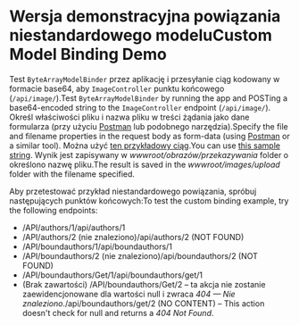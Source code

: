 # <a name="custom-model-binding-demo"></a><span data-ttu-id="4591c-101">Wersja demonstracyjna powiązania niestandardowego modelu</span><span class="sxs-lookup"><span data-stu-id="4591c-101">Custom Model Binding Demo</span></span>

<span data-ttu-id="4591c-102">Test `ByteArrayModelBinder` przez aplikację i przesyłanie ciąg kodowany w formacie base64, aby `ImageController` punktu końcowego (`/api/image/`).</span><span class="sxs-lookup"><span data-stu-id="4591c-102">Test `ByteArrayModelBinder` by running the app and POSTing a base64-encoded string to the `ImageController` endpoint (`/api/image/`).</span></span> <span data-ttu-id="4591c-103">Określ właściwości pliku i nazwa pliku w treści żądania jako dane formularza (przy użyciu [Postman](https://www.getpostman.com/) lub podobnego narzędzia).</span><span class="sxs-lookup"><span data-stu-id="4591c-103">Specify the file and filename properties in the request body as form-data (using [Postman](https://www.getpostman.com/) or a similar tool).</span></span> <span data-ttu-id="4591c-104">Można użyć [ten przykładowy ciąg](Base64String.txt).</span><span class="sxs-lookup"><span data-stu-id="4591c-104">You can use [this sample string](Base64String.txt).</span></span> <span data-ttu-id="4591c-105">Wynik jest zapisywany w *wwwroot/obrazów/przekazywania* folder o określono nazwę pliku.</span><span class="sxs-lookup"><span data-stu-id="4591c-105">The result is saved in the *wwwroot/images/upload* folder with the filename specified.</span></span>

<span data-ttu-id="4591c-106">Aby przetestować przykład niestandardowego powiązania, spróbuj następujących punktów końcowych:</span><span class="sxs-lookup"><span data-stu-id="4591c-106">To test the custom binding example, try the following endpoints:</span></span>

* <span data-ttu-id="4591c-107">/API/authors/1</span><span class="sxs-lookup"><span data-stu-id="4591c-107">/api/authors/1</span></span>
* <span data-ttu-id="4591c-108">/API/authors/2 (nie znaleziono)</span><span class="sxs-lookup"><span data-stu-id="4591c-108">/api/authors/2 (NOT FOUND)</span></span>
* <span data-ttu-id="4591c-109">/API/boundauthors/1</span><span class="sxs-lookup"><span data-stu-id="4591c-109">/api/boundauthors/1</span></span>
* <span data-ttu-id="4591c-110">/API/boundauthors/2 (nie znaleziono)</span><span class="sxs-lookup"><span data-stu-id="4591c-110">/api/boundauthors/2 (NOT FOUND)</span></span>
* <span data-ttu-id="4591c-111">/API/boundauthors/Get/1</span><span class="sxs-lookup"><span data-stu-id="4591c-111">/api/boundauthors/get/1</span></span>
* <span data-ttu-id="4591c-112">(Brak zawartości) /API/boundauthors/Get/2 &ndash; ta akcja nie zostanie zaewidencjonowane dla wartości null i zwraca *404 — Nie znaleziono*.</span><span class="sxs-lookup"><span data-stu-id="4591c-112">/api/boundauthors/get/2 (NO CONTENT) &ndash; This action doesn't check for null and returns a *404 Not Found*.</span></span>
